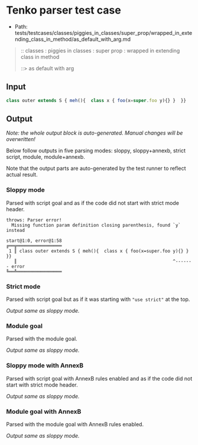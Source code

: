 # Tenko parser test case

- Path: tests/testcases/classes/piggies_in_classes/super_prop/wrapped_in_extending_class_in_method/as_default_with_arg.md

> :: classes : piggies in classes : super prop : wrapped in extending class in method
>
> ::> as default with arg

## Input

`````js
class outer extends S { meh(){  class x { foo(x=super.foo y){} }  }}
`````

## Output

_Note: the whole output block is auto-generated. Manual changes will be overwritten!_

Below follow outputs in five parsing modes: sloppy, sloppy+annexb, strict script, module, module+annexb.

Note that the output parts are auto-generated by the test runner to reflect actual result.

### Sloppy mode

Parsed with script goal and as if the code did not start with strict mode header.

`````
throws: Parser error!
  Missing function param definition closing parenthesis, found `y` instead

start@1:0, error@1:58
╔══╦═════════════════
 1 ║ class outer extends S { meh(){  class x { foo(x=super.foo y){} }  }}
   ║                                                           ^------- error
╚══╩═════════════════

`````

### Strict mode

Parsed with script goal but as if it was starting with `"use strict"` at the top.

_Output same as sloppy mode._

### Module goal

Parsed with the module goal.

_Output same as sloppy mode._

### Sloppy mode with AnnexB

Parsed with script goal with AnnexB rules enabled and as if the code did not start with strict mode header.

_Output same as sloppy mode._

### Module goal with AnnexB

Parsed with the module goal with AnnexB rules enabled.

_Output same as sloppy mode._
